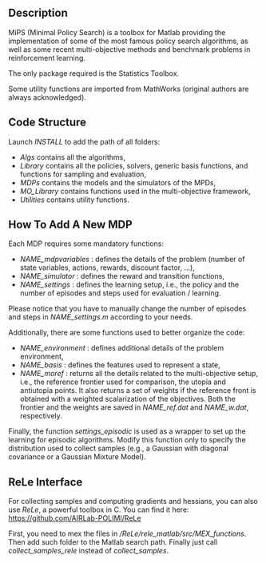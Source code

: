 Description
-----------

MiPS (Minimal Policy Search) is a toolbox for Matlab providing the implementation of some of the most famous policy search algorithms, as well as some recent multi-objective methods and benchmark problems in reinforcement learning.

The only package required is the Statistics Toolbox.

Some utility functions are imported from MathWorks (original authors are always acknowledged).


Code Structure
--------------

Launch *INSTALL* to add the path of all folders:

- *Algs* contains all the algorithms,
- *Library* contains all the policies, solvers, generic basis functions, and functions for sampling and evaluation,
- *MDPs* contains the models and the simulators of the MPDs,
- *MO_Library* contains functions used in the multi-objective framework,
- *Utilities* contains utility functions.


How To Add A New MDP
--------------------

Each MDP requires some mandatory functions:

- *NAME_mdpvariables* : defines the details of the problem (number of state variables, actions, rewards, discount factor, ...),
- *NAME_simulator*    : defines the reward and transition functions,
- *NAME_settings*     : defines the learning setup, i.e., the policy and the number of episodes and steps used for evaluation / learning.

Please notice that you have to manually change the number of episodes and steps in *NAME_settings.m* according to your needs.

Additionally, there are some functions used to better organize the code:

- *NAME_environment*  : defines additional details of the problem environment,
- *NAME_basis*        : defines the features used to represent a state,
- *NAME_moref*        : returns all the details related to the multi-objective setup, i.e., the reference frontier used for comparison, the utopia and antiutopia points. It also returns a set of weights if the reference front is obtained with a weighted scalarization of the objectives. Both the frontier and the weights are saved in *NAME_ref.dat* and *NAME_w.dat*, respectively.

Finally, the function *settings_episodic* is used as a wrapper to set up the learning for episodic algorithms. Modify this function only to specify the distribution used to collect samples (e.g., a Gaussian with diagonal covariance or a Gaussian Mixture Model).


ReLe Interface
--------------

For collecting samples and computing gradients and hessians, you can also use *ReLe*, a powerful toolbox in C. 
You can find it here: https://github.com/AIRLab-POLIMI/ReLe

First, you need to mex the files in */ReLe/rele_matlab/src/MEX_functions*.
Then add such folder to the Matlab search path.
Finally just call *collect_samples_rele* instead of *collect_samples*.
